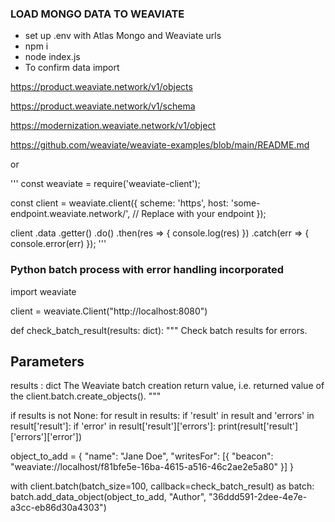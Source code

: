 

### LOAD MONGO DATA TO WEAVIATE

* set up .env with Atlas Mongo and Weaviate urls
* npm i
* node index.js
* To confirm data import

https://product.weaviate.network/v1/objects

https://product.weaviate.network/v1/schema

https://modernization.weaviate.network/v1/object

https://github.com/weaviate/weaviate-examples/blob/main/README.md

or 

'''
const weaviate = require('weaviate-client');

const client = weaviate.client({
    scheme: 'https',
    host: 'some-endpoint.weaviate.network/',  // Replace with your endpoint
  }); 

client
    .data
    .getter()
    .do()
    .then(res => {
        console.log(res)
    })
    .catch(err => {
        console.error(err)
    });
'''

### Python batch process with error handling incorporated
import weaviate

client = weaviate.Client("http://localhost:8080")


def check_batch_result(results: dict):
  """
  Check batch results for errors.

  Parameters
  ----------
  results : dict
      The Weaviate batch creation return value, i.e. returned value of the client.batch.create_objects().
  """

  if results is not None:
    for result in results:
      if 'result' in result and 'errors' in result['result']:
        if 'error' in result['result']['errors']:
          print(result['result']['errors']['error'])

object_to_add = {
    "name": "Jane Doe",
    "writesFor": [{
        "beacon": "weaviate://localhost/f81bfe5e-16ba-4615-a516-46c2ae2e5a80"
    }]
}

with client.batch(batch_size=100, callback=check_batch_result) as batch:
  batch.add_data_object(object_to_add, "Author", "36ddd591-2dee-4e7e-a3cc-eb86d30a4303")